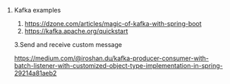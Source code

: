1. Kafka examples 

   1. https://dzone.com/articles/magic-of-kafka-with-spring-boot
   2. https://kafka.apache.org/quickstart
   

   3.Send and receive custom message 
   
   https://medium.com/@iroshan.du/kafka-producer-consumer-with-batch-listener-with-customized-object-type-implementation-in-spring-29214a81aeb2 